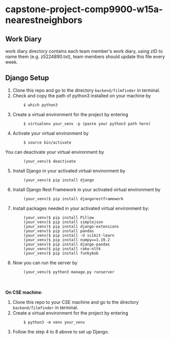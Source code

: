 # capstone-project-comp9900-w15a-nearestneighbors
## Work Diary
work diary directory contains each team member's work diary, using zID to name them (e.g. z5224890.txt), team members should update this file every week.

## Django Setup
1.  Clone this repo and go to the directory `backend/filmfinder` in terminal.
2.  Check and copy the path of python3 installed on your machine by
```
        $ which python3
```
3.  Create a virtual environment for the project by entering
```
        $ virtualenv your_venv -p (paste your python3 path here)
```
4.  Activate your virtual environment by
```
        $ source bin/activate
```
   You can deactivate your virtual environment by
```
        (your_venv)$ deactivate
```
5.  Install Django in your activated virtual environment by
```
        (your_venv)$ pip install django
```
6.  Install Django Rest Framework in your activated virtual environment by
```
        (your_venv)$ pip install djangorestframework
```
7.  Install packages needed in your activated virtual environment by: 
```
        (your_venv)$ pip install Pillow
        (your_venv)$ pip install simplejson
        (your_venv)$ pip install django-extensions
        (your_venv)$ pip install pandas
        (your_venv)$ pip install -U scikit-learn
        (your_venv)$ pip install numpy==1.19.2
        (your_venv)$ pip install django-pandas
        (your_venv)$ pip install rake-nltk
        (your_venv)$ pip install funkybob
```
8.  Now you can run the server by 
```
        (your_venv)$ python3 manage.py runserver
```
        
<br></br>
**On CSE machine**:

1.  Clone this repo to your CSE machine and go to the directory `backend/filmfinder` in terminal.
2.  Create a virtual environment for the project by entering
```
        $ python3 -m venv your_venv
```
3.  Follow the step 4 to 8 above to set up Django.
